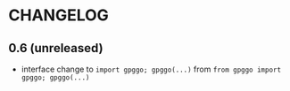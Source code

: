 # CHANGELOG

## 0.6 (unreleased)
- interface change to `import gpggo; gpggo(...)` from `from gpggo import gpggo; gpggo(...)`